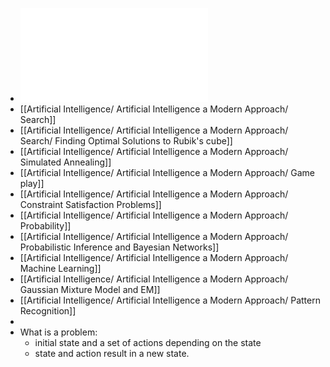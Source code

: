 - ![Artificial-Intelligence-A-Modern-Approach-4th.pdf](../assets/Artificial-Intelligence-A-Modern-Approach-4th_1730030040967_0.pdf)
- [[Artificial Intelligence/ Artificial Intelligence a Modern Approach/ Search]]
- [[Artificial Intelligence/ Artificial Intelligence a Modern Approach/ Search/ Finding Optimal Solutions to Rubik's cube]]
- [[Artificial Intelligence/ Artificial Intelligence a Modern Approach/ Simulated Annealing]]
- [[Artificial Intelligence/ Artificial Intelligence a Modern Approach/ Game play]]
- [[Artificial Intelligence/ Artificial Intelligence a Modern Approach/ Constraint Satisfaction Problems]]
- [[Artificial Intelligence/ Artificial Intelligence a Modern Approach/ Probability]]
- [[Artificial Intelligence/ Artificial Intelligence a Modern Approach/ Probabilistic Inference and Bayesian Networks]]
- [[Artificial Intelligence/ Artificial Intelligence a Modern Approach/ Machine Learning]]
- [[Artificial Intelligence/ Artificial Intelligence a Modern Approach/ Gaussian Mixture Model and EM]]
- [[Artificial Intelligence/ Artificial Intelligence a Modern Approach/ Pattern Recognition]]
-
- What is a problem:
	- initial state and a set of actions depending on the state
	- state and action result in a new state.